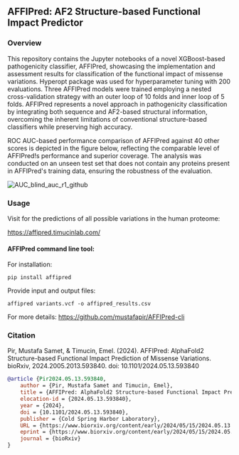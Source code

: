 ## AFFIPred: AF2 Structure-based Functional Impact Predictor
### Overview

This repository contains the Jupyter notebooks of a novel XGBoost-based pathogenicity classifier, AFFIPred, showcasing the implementation and assessment results for classification of the functional impact of missense variations. Hyperopt package was used for hyperparameter tuning with 200 evaluations. Three AFFIPred models were trained employing a nested cross-validation strategy with an outer loop of 10 folds and inner loop of 5 folds. AFFIPred represents a novel approach in pathogenicity classification by integrating both sequence and AF2-based structural information, overcoming the inherent limitations of conventional structure-based classifiers while preserving high accuracy.

ROC AUC-based performance comparison of AFFIPred against 40 other scores is depicted in the figure below, reflecting the comparable level of AFFIPred!s performance and superior coverage. The analysis was conducted on an unseen test set that does not contain any proteins present in AFFIPred's training data, ensuring the robustness of the evaluation.
 
![AUC_blind_auc_r1_github](https://github.com/user-attachments/assets/30293e8d-ddd4-4e44-9490-8709259d8e6e)

### Usage

Visit for the predictions of all possible variations in the human proteome:

https://affipred.timucinlab.com/

#### AFFIPred command line tool:

For installation:

```pip install affipred```

Provide input and output files:

```affipred variants.vcf -o affipred_results.csv```

For more details: https://github.com/mustafapir/AFFIPred-cli

### Citation

Pir, Mustafa Samet, & Timucin, Emel. (2024). AFFIPred: AlphaFold2 Structure-based Functional Impact Prediction of Missense Variations. bioRxiv, 2024.2005.2013.593840. doi: 10.1101/2024.05.13.593840

```bibtex
@article {Pir2024.05.13.593840,
	author = {Pir, Mustafa Samet and Timucin, Emel},
	title = {AFFIPred: AlphaFold2 Structure-based Functional Impact Prediction of Missense Variations},
	elocation-id = {2024.05.13.593840},
	year = {2024},
	doi = {10.1101/2024.05.13.593840},
	publisher = {Cold Spring Harbor Laboratory},
	URL = {https://www.biorxiv.org/content/early/2024/05/15/2024.05.13.593840},
	eprint = {https://www.biorxiv.org/content/early/2024/05/15/2024.05.13.593840.full.pdf},
	journal = {bioRxiv}
}
```

